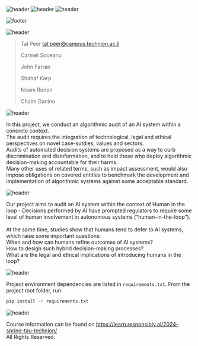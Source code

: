 ![header](https://capsule-render.vercel.app/api?type=waving&color=5B0888&height=300&section=header&text=Responsible%20AI-nl-&fontSize=65&animation=fadeIn&fontColor=F1EAFF&desc=Final%20Project&descSize=46&stroke=243A73&strokeWidth=0)
![header](https://capsule-render.vercel.app/api?type=transparent&color=5B0888&height=65&reversal=true&textBg=True&fontSize=24&fontColor=E5CFF7&text=%20Faculty%20of%20Data%20and%20Decisions%20Science%20-nl-%20&desc=%20Technion%20-%20Israel%20Institute%20of%20Technology&descSize=18&descAlignY=70&fontAlign=50&animation=fadeIn&textBg=True&section=header&stroke=243A73&strokeWidth=0&theme=holi)
![header](https://capsule-render.vercel.app/api?type=transparent&color=5B0888&height=65&reversal=true&textBg=True&fontSize=24&fontColor=E5CFF7&text=Faculty%20of%20Law%20-nl-%20&desc=%20Tel-Aviv%20University&descSize=18&descAlignY=70&descAlignX=50&fontAlign=50&animation=fadeIn&textBg=True&section=header&stroke=243A73&strokeWidth=0&theme=holi)


![footer](https://capsule-render.vercel.app/api?type=waving&color=5B0888&height=100&section=footer&text=%20-nl-%20Spring%202024%20%20&fontSize=28&fontAlign=50&fontColor=F1EAFF&theme=holi)


![header](https://capsule-render.vercel.app/api?type=soft&color=5B0888&height=45&section=header2&text=Authors&fontSize=28&fontAlign=7&fontColor=E5CFF7&reversal=false&theme=holi)
> Tal Peer tal.peer@campus.technion.ac.il
> 
> Carmel Soceanu
> 
> John Farran 
>
> Shahaf Karp
>
> Noam Ronen
>
> Chaim Danino

![header](https://capsule-render.vercel.app/api?type=soft&color=5B0888&height=45&section=header&text=Background&fontSize=28&fontAlign=10&fontColor=E5CFF7&reversal=true&theme=holi)

In this project, we conduct an algorithmic audit of an AI system within a concrete context.<br> The audit requires the integration of technological, legal and ethical perspectives on novel case-sutdies, values and sectors.<br>
Audits of automated decision systems are proposed as a way to curb discrimination and disinformation, and to hold those who deploy algorithmic decision-making accountable for their harms.<br> 
Many other uses of related terms, such as impact assessment, would also impose obligations on covered entities to benchmark the development and implementation of algorithmic systems against some acceptable standard.<br>

![header](https://capsule-render.vercel.app/api?type=transparent&color=5B0888&height=30&section=header&text=Human%20In%20%The%20Loop&fontSize=20&fontAlign=11.5&fontColor=E5CFF7&reversal=false&textBg=true&theme=holi)


Our project aims to audit an AI system within the context of Human in the loop - Decisions performed by AI have prompted regulators to require some level of human involvement in autonomous systems (“human-in-the-loop”).<br><br> At the same time, studies show that humans tend to defer to AI systems, which raise some important questions:<br> When and how can humans refine outcomes of AI systems?<br> How to design such hybrid decision-making processes?<br> What are the legal and ethical implications of introducing humans in the loop? 


![header](https://capsule-render.vercel.app/api?type=soft&color=5B0888&height=45&section=header&text=Dependencies&fontSize=28&fontAlign=11.5&fontColor=E5CFF7&reversal=true&theme=holi)

Project environment dependencies are listed in `requirements.txt`.
From the project root folder, run:

```bash
pip install -r requirements.txt
```


![header](https://capsule-render.vercel.app/api?type=soft&color=5B0888&height=45&section=header&text=Acknowledgment&fontSize=28&fontAlign=14&fontColor=E5CFF7&reversal=true&theme=holi)

Course information can be found on https://learn.responsibly.ai/2024-spring-tau-technion/ <br>
All Rights Reserved.
